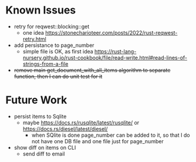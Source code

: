 

# Known Issues
- retry for reqwest::blocking::get
    -  one idea https://stonecharioteer.com/posts/2022/rust-reqwest-retry.html
- add persistance to page_number
    - simple file is OK, as first idea https://rust-lang-nursery.github.io/rust-cookbook/file/read-write.html#read-lines-of-strings-from-a-file
- ~~remove main get_document_with_all_items algorithm to separate function, then I can do unit test for it~~

# Future Work
- persist items to Sqlite
    - maybe https://docs.rs/rusqlite/latest/rusqlite/ or https://docs.rs/diesel/latest/diesel/
        - when SQlite is done page_number can be added to it, so that I do not have one DB file and one file just for page_number
- show diff on items on CLI
    - send diff to email
